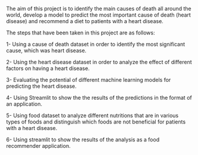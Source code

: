 The aim of this project is to identify the main causes of death all around the world, develop a model to predict the most important cause of death (heart disease) and recommend a diet to patients with a heart disease. 

The steps that have been taken in this project are as follows:

1- Using a cause of death dataset in order to identify the most significant cause, which was heart disease.

2- Using the heart disease dataset in order to analyze the effect of different factors on having a heart disease.

3- Evaluating the potential of different machine learning models for predicting the heart disease.

4- Using Streamlit to show the the results of the predictions in the format of an application.

5- Using food dataset to analyze different nutritions that are in various types of foods and distinguish which foods are not beneficial for patients with a heart disease.

6- Using streamlit to show the results of the analysis as a food recommender application.
